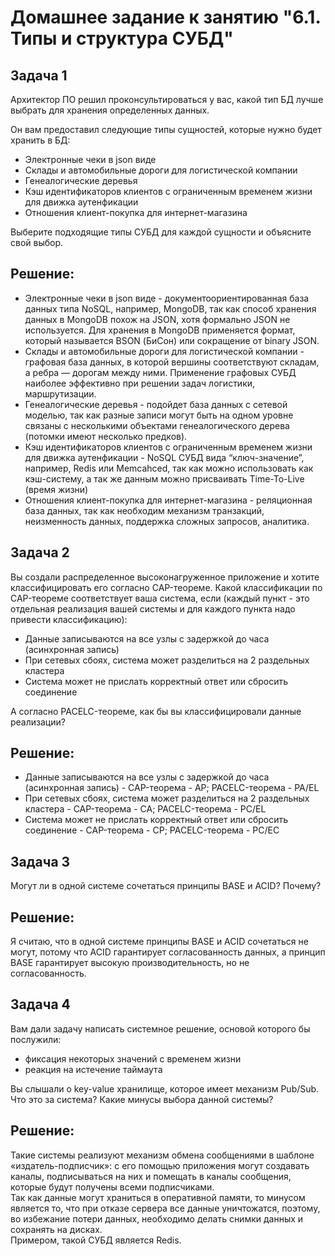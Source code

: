 # Домашнее задание к занятию "6.1. Типы и структура СУБД"
## Задача 1
Архитектор ПО решил проконсультироваться у вас, какой тип БД лучше выбрать для хранения определенных данных.

Он вам предоставил следующие типы сущностей, которые нужно будет хранить в БД:

- Электронные чеки в json виде
- Склады и автомобильные дороги для логистической компании
- Генеалогические деревья
- Кэш идентификаторов клиентов с ограниченным временем жизни для движка аутенфикации
- Отношения клиент-покупка для интернет-магазина

Выберите подходящие типы СУБД для каждой сущности и объясните свой выбор.
## Решение:
- Электронные чеки в json виде - документоориентированная база данных типа NoSQL, например, MongoDB, так как способ хранения данных в MongoDB похож на JSON, хотя формально JSON не используется. Для хранения в MongoDB применяется формат, который называется BSON (БиСон) или сокращение от binary JSON.
- Склады и автомобильные дороги для логистической компании - графовая база данных, в которой вершины соответствуют складам, а ребра — дорогам между ними. Применение графовых СУБД наиболее эффективно при решении задач логистики, маршрутизации.
- Генеалогические деревья - подойдет база данных с сетевой моделью, так как разные записи могут быть на одном уровне связаны с несколькими объектами генеалогического дерева (потомки имеют несколько предков).
- Кэш идентификаторов клиентов с ограниченным временем жизни для движка аутенфикации - NoSQL СУБД вида “ключ-значение”, например, Redis или Memcahced, так как можно использовать как кэш-систему, а так же данным можно присваивать Time-To-Live (время жизни)
- Отношения клиент-покупка для интернет-магазина - реляционная база данных, так как необходим механизм транзакций, неизменность данных, поддержка сложных запросов, аналитика.

## Задача 2
Вы создали распределенное высоконагруженное приложение и хотите классифицировать его согласно CAP-теореме. Какой классификации по CAP-теореме соответствует ваша система, если (каждый пункт - это отдельная реализация вашей системы и для каждого пункта надо привести классификацию):

- Данные записываются на все узлы с задержкой до часа (асинхронная запись)
- При сетевых сбоях, система может разделиться на 2 раздельных кластера
- Система может не прислать корректный ответ или сбросить соединение

А согласно PACELC-теореме, как бы вы классифицировали данные реализации?
## Решение:
- Данные записываются на все узлы с задержкой до часа (асинхронная запись) - CAP-теорема - AP; PACELC-теорема - PA/EL
- При сетевых сбоях, система может разделиться на 2 раздельных кластера - CAP-теорема - CA; PACELC-теорема - PC/EL
- Система может не прислать корректный ответ или сбросить соединение - CAP-теорема - CP; PACELC-теорема - PC/EC

## Задача 3
Могут ли в одной системе сочетаться принципы BASE и ACID? Почему?
## Решение:
Я считаю, что в одной системе принципы BASE и ACID сочетаться не могут, потому что ACID гарантирует согласованность данных, а принцип BASE гарантирует высокую производительность, но не согласованность.

## Задача 4
Вам дали задачу написать системное решение, основой которого бы послужили:

- фиксация некоторых значений с временем жизни
- реакция на истечение таймаута

Вы слышали о key-value хранилище, которое имеет механизм Pub/Sub. Что это за система? Какие минусы выбора данной системы?
## Решение:
Такие системы реализуют механизм обмена сообщениями в шаблоне «издатель-подписчик»: с его помощью приложения могут создавать каналы, подписываться на них и помещать в каналы сообщения, которые будут получены всеми подписчиками.  
Так как данные могут храниться в оперативной памяти, то минусом является то, что при отказе сервера все данные уничтожатся, поэтому, во избежание потери данных, необходимо делать снимки данных и сохранять на дисках.  
Примером, такой СУБД является Redis. 